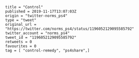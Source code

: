 ```
title = "Control"
published = 2019-11-17T13:07:03Z
origin = "twitter-norms_ps4"
type = "tweet"
original_url = "https://twitter.com/norms_ps4/status/1196052129095585792"
twitter_account = "norms_ps4"
tweet_id = "1196052129095585792"
retweets = 0
favourites = 0
tag = [ "control-remedy", "ps4share",]
```

<p class='image'><img src='https://mnf.m17s.net/2019/11/17/EJk7EiGXsAEAdd2.jpg' alt=''></p>

